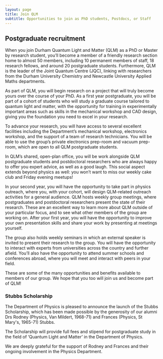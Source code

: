 ```yaml
---
layout: page
title: Join QLM
subtitle: Opportunities to join as PhD students, Postdocs, or Staff
---
```

## Postgraduate recruitment

When you join Durham Quantum Light and Matter (QLM) as a PhD or Master by research student, you’ll become a member of a friendly research section home to almost 50 members, including 10 permanent members of staff, 18 research fellows, and around 20 postgraduate students. Furthermore, QLM is the leader of the Joint Quantum Centre (JQC), linking with researchers from the Durham University Chemistry and Newcastle University Applied Maths departments.

As part of QLM, you will begin research on a project that will truly become yours over the course of your PhD. As a first year postgraduate, you will be part of a cohort of students who will study a graduate course tailored to quantum light and matter, with the opportunity for training in experimentally important areas such as skills in the mechanical workshop and CAD design, giving you the foundation you need to excel in your research.

To advance your research, you will have access to several excellent facilities including the Department’s mechanical workshop, electronics workshop, and the support of a team of research technicians. You will be able to use the group’s private electronics prep-room and vacuum prep-room, which are open to all QLM postgraduate students.

In QLM’s shared, open-plan office, you will be work alongside QLM postgraduate students and postdoctoral researchers who are always happy to offer you expert advice, as well as a good laugh. This social aspect extends beyond physics as well: you won’t want to miss our weekly cake club and Friday evening meetups!

In your second year, you will have the opportunity to take part in physics outreach, where you, with your cohort, will design QLM-related outreach activities for a general audience. QLM hosts weekly group meetings, where postgraduates and postdoctoral researchers present the state of their research. These are an excellent way to learn more about QLM outside of your particular focus, and to see what other members of the group are working on. After your first year, you will have the opportunity to improve your own presentation skills and share your work by presenting at meetings yourself.

The group also holds weekly seminars in which an external speaker is invited to present their research to the group. You will have the opportunity to interact with experts from universities across the country and further afield. You’ll also have the opportunity to attend summer schools and conferences abroad, where you will meet and interact with peers in your field.

These are some of the many opportunities and benefits available to members of our group. We hope that you too will join us and become part of QLM!


### Stubbs Scholarship

The Department of Physics is pleased to announce the launch of the Stubbs Scholarship, which has been made possible by the generosity of our alumni Drs Rodney (Physics, Van Mildert, 1968-71) and Frances (Physics, St Mary's, 1965-71) Stubbs.

The Scholarship will provide full fees and stipend for postgraduate study in the field of ‘Quantum Light and Matter’ in the Department of Physics.

We are deeply grateful for the support of Rodney and Frances and their ongoing involvement in the Physics Department.
